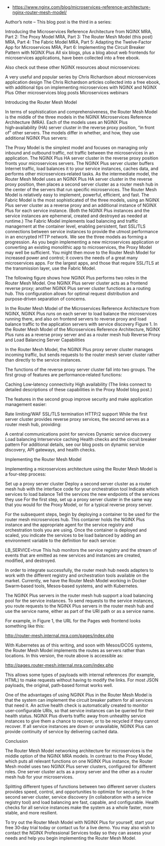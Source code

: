 
* https://www.nginx.com/blog/microservices-reference-architecture-nginx-router-mesh-model/


Author’s note – This blog post is the third in a series:

Introducing the Microservices Reference Architecture from NGINX
MRA, Part 2: The Proxy Model
MRA, Part 3: The Router Mesh Model (this post)
MRA, Part 4: The Fabric Model
MRA, Part 5: Adapting the Twelve‑Factor App for Microservices
MRA, Part 6: Implementing the Circuit Breaker Pattern with NGINX Plus
All six blogs, plus a blog about web frontends for microservices applications, have been collected into a free ebook.

Also check out these other NGINX resources about microservices:

A very useful and popular series by Chris Richardson about microservices application design
The Chris Richardson articles collected into a free ebook, with additional tips on implementing microservices with NGINX and NGINX Plus
Other microservices blog posts
Microservices webinars

Introducing the Router Mesh Model

In terms of sophistication and comprehensiveness, the Router Mesh Model is the middle of the three models in the NGINX Microservices Reference Architecture (MRA). Each of the models uses an NGINX Plus high‑availability (HA) server cluster in the reverse proxy position, “in front of” other servers. The models differ in whether, and how, they use additional NGINX Plus servers:

The Proxy Model is the simplest model and focuses on managing only inbound and outbound traffic, not traffic between the microservices in an application. The NGINX Plus HA server cluster in the reverse proxy position fronts your microservices servers. The NGINX Plus server cluster buffers Internet traffic, load balances it to your service instances, caches data, and performs other microservices‑related tasks.
As the intermediate model, the Router Mesh Model uses an NGINX Plus HA server cluster in the reverse proxy position, then places a second server cluster as a router mesh hub in the center of the servers that run specific microservices. The Router Mesh Model is relatively easy to implement, powerful, efficient, and fast.
The Fabric Model is the most sophisticated of the three models, using an NGINX Plus server cluster as a reverse proxy and an additional instance of NGINX Plus for each service instance. (Both the NGINX Plus instances and the service instances are ephemeral, created and destroyed as needed at runtime.) The Fabric Model implements load balancing and traffic management at the container level, enabling persistent, fast SSL/TLS connections between service instances to provide the utmost performance in an encrypted HTTP network.
We see the three models as forming a progression. As you begin implementing a new microservices application or converting an existing monolithic app to microservices, the Proxy Model may well be sufficient. You might then move to the Router Mesh Model for increased power and control; it covers the needs of a great many microservices apps. For the largest apps, and those that require SSL/TLS at the transmission layer, use the Fabric Model.

The following figure shows how NGINX Plus performs two roles in the Router Mesh Model. One NGINX Plus server cluster acts as a frontend reverse proxy; another NGINX Plus server cluster functions as a routing hub. This configuration allows for optimal request distribution and purpose‑driven separation of concerns.

In the Router Mesh Model of the Microservices Reference Architecture from NGINX, NGINX Plus runs on each server to load balance the microservices running there, and also on frontend servers to reverse proxy and load balance traffic to the application servers with service discovery
Figure 1. In the Router Mesh Model of the Microservices Reference Architecture, NGINX Plus runs as a reverse proxy server and as a router mesh hub
Reverse Proxy and Load Balancing Server Capabilities

In the Router Mesh Model, the NGINX Plus proxy server cluster manages incoming traffic, but sends requests to the router mesh server cluster rather than directly to the service instances.

The functions of the reverse proxy server cluster fall into two groups. The first group of features are performance‑related functions:

Caching
Low‑latency connectivity
High availability
(The links connect to detailed descriptions of these capabilities in the Proxy Model blog post.)

The features in the second group improve security and make application management easier:

Rate limiting/WAF
SSL/TLS termination
HTTP/2 support
While the first server cluster provides reverse proxy services, the second serves as a router mesh hub, providing:

A central communications point for services
Dynamic service discovery
Load balancing
Interservice caching
Health checks and the circuit breaker pattern
For additional details, see our blog posts on dynamic service discovery, API gateways, and health checks.

Implementing the Router Mesh Model

Implementing a microservices architecture using the Router Mesh Model is a four‑step process:

Set up a proxy server cluster
Deploy a second server cluster as a router mesh hub with the interface code for your orchestration tool
Indicate which services to load balance
Tell the services the new endpoints of the services they use
For the first step, set up a proxy server cluster in the same way that you would for the Proxy Model, or for a typical reverse proxy server.

For the subsequent steps, begin by deploying a container to be used for the router mesh microservices hub. This container holds the NGINX Plus instance and the appropriate agent for the service registry and orchestration tools you are using. Once the container is deployed and scaled, you indicate the services to be load balanced by adding an environment variable to the definition for each service:

LB_SERVICE=true
This hub monitors the service registry and the stream of events that are emitted as new services and instances are created, modified, and destroyed.

In order to integrate successfully, the router mesh hub needs adapters to work with the different registry and orchestration tools available on the market. Currently, we have the Router Mesh Model working in Docker Swarm‑based tools, Mesos‑based systems, and with Kubernetes.

The NGINX Plus servers in the router mesh hub support a load balancing pool for the service instances. To send requests to the service instances, you route requests to the NGINX Plus servers in the router mesh hub and use the service name, either as part of the URI path or as a service name.

For example, in Figure 1, the URL for the Pages web frontend looks something like this:

http://router-mesh.internal.mra.com/pages/index.php

With Kubernetes as of this writing, and soon with Mesos/DCOS systems, the Router Mesh Model implements the routes as servers rather than locations. In this version, the route above is accessible as:

http://pages.router-mesh.internal.mra.com/index.php

This allows some types of payloads with internal references (for example, HTML) to make requests without having to modify the links. For most JSON payloads, the original, path‑based format works well.

One of the advantages of using NGINX Plus in the Router Mesh Model is that the system can implement the circuit breaker pattern for all services that need it. An active health check is automatically created to monitor user‑configurable URIs, so that service instances can be queried for their health status. NGINX Plus diverts traffic away from unhealthy service instances to give them a chance to recover, or to be recycled if they cannot recover. If all service instances are down or unavailable, NGINX Plus can provide continuity of service by delivering cached data.

Conclusion

The Router Mesh Model networking architecture for microservices is the middle option of the NGINX MRA models. In contrast to the Proxy Model, which puts all relevant functions on one NGINX Plus instance, the Router Mesh model uses two NGINX Plus server clusters, configured for different roles. One server cluster acts as a proxy server and the other as a router mesh hub for your microservices.

Splitting different types of functions between two different server clusters provides speed, control, and opportunities to optimize for security. In the second server cluster, service discovery (in collaboration with a service registry tool) and load balancing are fast, capable, and configurable. Health checks for all service instances make the system as a whole faster, more stable, and more resilient.

To try out the Router Mesh Model with NGINX Plus for yourself, start your free 30‑day trial today or contact us for a live demo. You may also wish to contact the NGINX Professional Services today so they can assess your needs and help you begin implementing the Router Mesh Model.